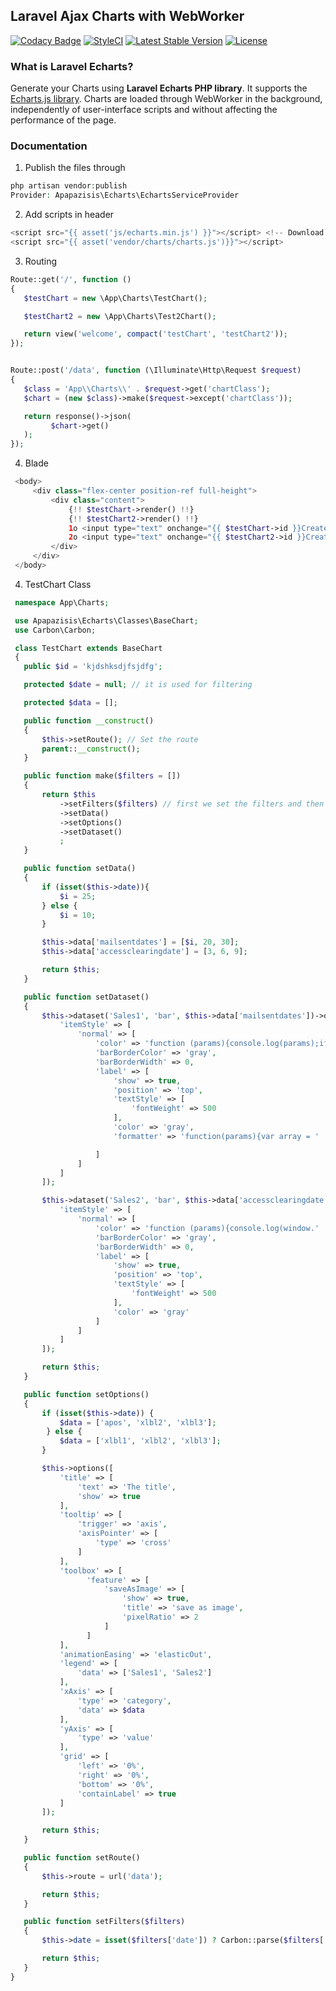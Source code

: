 ## Laravel Ajax Charts with WebWorker

   
[![Codacy Badge](https://api.codacy.com/project/badge/Grade/97da0999afa84e54ada46b1cabc8ee7c)](https://app.codacy.com/app/apapazisis/laracharts?utm_source=github.com&utm_medium=referral&utm_content=apapazisis/laracharts&utm_campaign=Badge_Grade_Dashboard)
<a href="https://github.styleci.io/repos/189413172"><img src="https://github.styleci.io/repos/189413172/shield?branch=master" alt="StyleCI"></a>
[![Latest Stable Version](https://poser.pugx.org/apapazisis/laravel-echarts/v/stable)](https://packagist.org/packages/apapazisis/laravel-echarts)
[![License](https://poser.pugx.org/apapazisis/laravel-echarts/license)](https://packagist.org/packages/apapazisis/laravel-echarts)


### What is Laravel Echarts?

Generate your Charts using **Laravel Echarts PHP library**. It supports the <a href="https://ecomfe.github.io/echarts-doc/public/en/tutorial.html#Get%20Started%20with%20ECharts%20in%205%20minutes" target="_blank">Echarts.js library</a>. Charts are loaded through WebWorker in the background, independently of user-interface scripts and without affecting the performance of the page.


### Documentation

1. Publish the files through 
```php
php artisan vendor:publish
Provider: Apapazisis\Echarts\EchartsServiceProvider
```

2. Add scripts in header 
```php
<script src="{{ asset('js/echarts.min.js') }}"></script> <!-- Download the Echarts library -->
<script src="{{ asset('vendor/charts/charts.js')}}"></script>
```

3. Routing
```php
Route::get('/', function ()
{
   $testChart = new \App\Charts\TestChart();

   $testChart2 = new \App\Charts\Test2Chart();

   return view('welcome', compact('testChart', 'testChart2'));
});


Route::post('/data', function (\Illuminate\Http\Request $request)
{
   $class = 'App\\Charts\\' . $request->get('chartClass');
   $chart = (new $class)->make($request->except('chartClass'));

   return response()->json(
         $chart->get()
   );
});
```

4. Blade
```php
 <body>
     <div class="flex-center position-ref full-height">
         <div class="content">
             {!! $testChart->render() !!}
             {!! $testChart2->render() !!}
             1o <input type="text" onchange="{{ $testChart->id }}CreateOrUpdateChart({'date': '2019-01-01'})">
             2o <input type="text" onchange="{{ $testChart2->id }}CreateOrUpdateChart()">
         </div>
     </div>
 </body>
```        
4. TestChart Class
```php          
 namespace App\Charts;

 use Apapazisis\Echarts\Classes\BaseChart;
 use Carbon\Carbon;

 class TestChart extends BaseChart
 {
   public $id = 'kjdshksdjfsjdfg'; 

   protected $date = null; // it is used for filtering

   protected $data = [];

   public function __construct()
   {
       $this->setRoute(); // Set the route 
       parent::__construct();
   }

   public function make($filters = [])
   {
       return $this
           ->setFilters($filters) // first we set the filters and then we can use them wherever we want in other functions
           ->setData()
           ->setOptions()
           ->setDataset()
           ;
   }

   public function setData()
   {
       if (isset($this->date)){
           $i = 25;
       } else {
           $i = 10;
       }

       $this->data['mailsentdates'] = [$i, 20, 30];
       $this->data['accessclearingdate'] = [3, 6, 9];

       return $this;
   }

   public function setDataset()
   {
       $this->dataset('Sales1', 'bar', $this->data['mailsentdates'])->options([
           'itemStyle' => [
               'normal' => [
                   'color' => 'function (params){console.log(params);if (params.dataIndex > 0) return "red"; else return "green";}',
                   'barBorderColor' => 'gray',
                   'barBorderWidth' => 0,
                   'label' => [
                       'show' => true,
                       'position' => 'top',
                       'textStyle' => [
                           'fontWeight' => 500
                       ],
                       'color' => 'gray',
                       'formatter' => 'function(params){var array = ' . json_encode($this->data['mailsentdates']) . '; return params.data + array[params.dataIndex];}'

                   ]
               ]
           ]
       ]);

       $this->dataset('Sales2', 'bar', $this->data['accessclearingdate'])->options([
           'itemStyle' => [
               'normal' => [
                   'color' => 'function (params){console.log(window.' . $this->id . 'Options);if (params.dataIndex > 0) return "yellow"; else return "blue";}',
                   'barBorderColor' => 'gray',
                   'barBorderWidth' => 0,
                   'label' => [
                       'show' => true,
                       'position' => 'top',
                       'textStyle' => [
                           'fontWeight' => 500
                       ],
                       'color' => 'gray'
                   ]
               ]
           ]
       ]);

       return $this;
   }

   public function setOptions()
   {
       if (isset($this->date)) {
           $data = ['apos', 'xlbl2', 'xlbl3'];
        } else {
           $data = ['xlbl1', 'xlbl2', 'xlbl3'];
       }

       $this->options([
           'title' => [
               'text' => 'The title',
               'show' => true
           ],
           'tooltip' => [
               'trigger' => 'axis',
               'axisPointer' => [
                   'type' => 'cross'
               ]
           ],
           'toolbox' => [
                 'feature' => [
                     'saveAsImage' => [
                         'show' => true,
                         'title' => 'save as image',
                         'pixelRatio' => 2
                     ]
                 ]
           ],
           'animationEasing' => 'elasticOut',
           'legend' => [
               'data' => ['Sales1', 'Sales2']
           ],
           'xAxis' => [
               'type' => 'category',
               'data' => $data
           ],
           'yAxis' => [
               'type' => 'value'
           ],
           'grid' => [
               'left' => '0%',
               'right' => '0%',
               'bottom' => '0%',
               'containLabel' => true
           ]
       ]);

       return $this;
   }

   public function setRoute()
   {
       $this->route = url('data');

       return $this;
   }

   public function setFilters($filters)
   {
       $this->date = isset($filters['date']) ? Carbon::parse($filters['date'])->startOfWeek() : null;

       return $this;
   }
}
```
